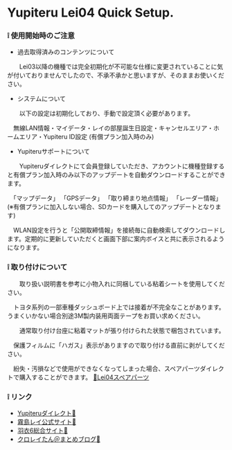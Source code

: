 # Yupiteru Lei04 Quick Setup.
  
  
### ❕ 使用開始時のご注意
- 過去取得済みのコンテンツについて
 
　　Lei03以降の機種では完全初期化が不可能な仕様に変更されていることに気が付いておりませんでしたので、不承不承かと思いますが、そのままお使いください。
 
- システムについて

　　以下の設定は初期化しており、手動で設定頂く必要があります。

　無線LAN情報・マイデータ・レイの部屋誕生日設定・キャンセルエリア・ホームエリア・Yupiteru ID設定 (有償プラン加入時のみ)
  
- Yupiteruサポートについて

　　Yupiteruダイレクトにて会員登録していただき、アカウントに機種登録すると有償プラン加入時のみ以下のアップデートを自動ダウンロードすることができます。

　「マップデータ」 「GPSデータ」 「取り締まり地点情報」 「レーダー情報」 (※有償プランに加入しない場合、SDカードを購入してのアップデートとなります)

　WLAN設定を行うと「公開取締情報」を接続毎に自動検索してダウンロードします。定期的に更新していただくと画面下部に案内ボイスと共に表示されるようになります。
  
  
### ❕ 取り付けについて
  
　　取り扱い説明書を参考に小物入れに同梱している粘着シートを使用してください。

　トヨタ系列の一部車種ダッシュボード上では接着が不完全なことがあります。うまくいかない場合別途3M製内装用両面テープをお買い求めください。
 
 
　　通常取り付け台座に粘着マットが張り付けられた状態で梱包されています。

　保護フィルムに「ハガス」表示がありますので取り付ける直前に剥がしてください。

　紛失・汚損などで使用ができなくなってしまった場合、スペアパーツダイレクトで購入することができます。 [🔗Lei04スペアパーツ](https://direct.yupiteru.co.jp/item_list.html?category_cd=LEI04)
 
### ❕ リンク
 
- [Yupiteruダイレクト🔗](https://direct.yupiteru.co.jp/)
- [霧島レイ公式サイト🔗](http://lei-kirishima.jp/)
- [羽衣6総合サイト🔗](https://hagoromo6.jp/)
- [クロレイたん＠まとめブログ🔗](https://leitan-m.com/)
